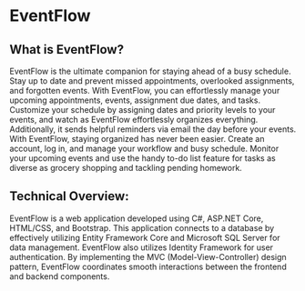 # EventFlow

<h2>What is EventFlow?</h2>

<p>EventFlow is the ultimate companion for staying ahead of a busy schedule. Stay up to date and prevent missed appointments, overlooked assignments, and forgotten events. With EventFlow, you can effortlessly manage your upcoming appointments, events, assignment due dates, and tasks. Customize your schedule by assigning dates and priority levels to your events, and watch as EventFlow effortlessly organizes everything. Additionally, it sends helpful reminders via email the day before your events. With EventFlow, staying organized has never been easier. Create an account, log in, and manage your workflow and busy schedule. Monitor your upcoming events and use the handy to-do list feature for tasks as diverse as grocery shopping and tackling pending homework. </p>


<h2>Technical Overview:</h2>

<p>EventFlow is a web application developed using C#, ASP.NET Core, HTML/CSS, and Bootstrap. This application connects to a database by effectively utilizing Entity Framework Core and Microsoft SQL Server for data management. EventFlow also utilizes Identity Framework for user authentication. By implementing the MVC (Model-View-Controller) design pattern, EventFlow coordinates smooth interactions between the frontend and backend components. </p>

